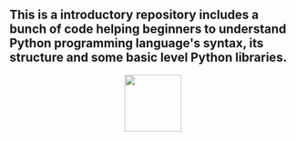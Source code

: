 ## This is a introductory repository includes a bunch of code helping beginners to understand Python programming language's syntax, its structure and some basic level Python libraries.

<div id="header" align="center">
  <img src="https://commons.wikimedia.org/wiki/File:Python-logo-notext.svg#/media/File:Python-logo-notext.svg](https://encrypted-tbn0.gstatic.com/images?q=tbn:ANd9GcRDLrhFyUrv3dWUC88XpOHylTgXODMTi4vV8I0Tjmia&s" width="100"/>
</div>
